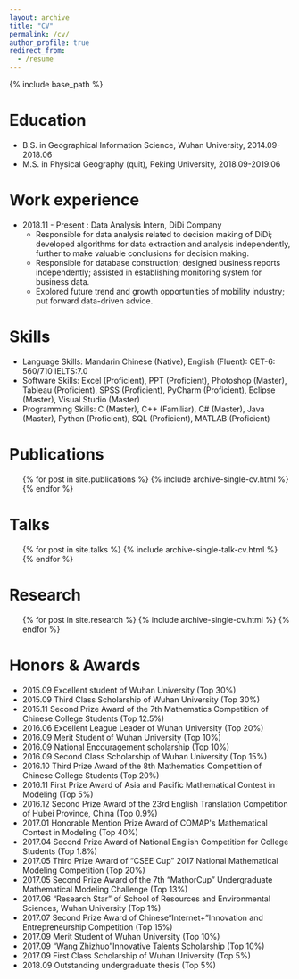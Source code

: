 ```yaml
---
layout: archive
title: "CV"
permalink: /cv/
author_profile: true
redirect_from:
  - /resume
---
```


{% include base_path %}

Education
======
* B.S. in Geographical Information Science, Wuhan University, 2014.09-2018.06
* M.S. in Physical Geography (quit), Peking University, 2018.09-2019.06

Work experience
======
* 2018.11 - Present : Data Analysis Intern, DiDi Company
  * Responsible for data analysis related to decision making of DiDi; developed algorithms for data extraction and analysis independently, further to make valuable conclusions for decision making.
  * Responsible for database construction; designed business reports independently; assisted in establishing monitoring system for business data.
  * Explored future trend and growth opportunities of mobility industry; put forward data-driven advice.
  
Skills
======
* Language Skills: Mandarin Chinese (Native), English (Fluent): CET-6: 560/710 IELTS:7.0 
* Software Skills: Excel (Proficient), PPT (Proficient), Photoshop (Master), Tableau (Proficient), SPSS (Proficient), PyCharm (Proficient), Eclipse (Master), Visual Studio (Master)
* Programming Skills: C (Master), C++ (Familiar), C# (Master), Java (Master), Python (Proficient), SQL (Proficient), MATLAB (Proficient) 
 
Publications
======
  <ul>{% for post in site.publications %}
    {% include archive-single-cv.html %}
  {% endfor %}</ul>
  
Talks
======
  <ul>{% for post in site.talks %}
    {% include archive-single-talk-cv.html %}
  {% endfor %}</ul>
  
Research
======
  <ul>{% for post in site.research %}
    {% include archive-single-cv.html %}
  {% endfor %}</ul>
  
 
 
Honors & Awards
======
* 2015.09  Excellent student of Wuhan University (Top 30%) 
* 2015.09  Third Class Scholarship of Wuhan University (Top 30%) 
* 2015.11  Second Prize Award of the 7th Mathematics Competition of Chinese College Students (Top 12.5%) 
* 2016.06  Excellent League Leader of Wuhan University (Top 20%) 
* 2016.09  Merit Student of Wuhan University (Top 10%) 
* 2016.09  National Encouragement scholarship (Top 10%) 
* 2016.09  Second Class Scholarship of Wuhan University (Top 15%) 
* 2016.10  Third Prize Award of the 8th Mathematics Competition of Chinese College Students (Top 20%) 
* 2016.11  First Prize Award of Asia and Pacific Mathematical Contest in Modeling (Top 5%) 
* 2016.12  Second Prize Award of the 23rd English Translation Competition of Hubei Province, China (Top 0.9%) 
* 2017.01  Honorable Mention Prize Award of COMAP's Mathematical Contest in Modeling (Top 40%) 
* 2017.04  Second Prize Award of National English Competition for College Students (Top 1.8%) 
* 2017.05  Third Prize Award of “CSEE Cup” 2017 National Mathematical Modeling Competition (Top 20%)
* 2017.05  Second Prize Award of the 7th “MathorCup” Undergraduate Mathematical Modeling Challenge (Top 13%) 
* 2017.06 “Research Star” of School of Resources and Environmental Sciences, Wuhan University (Top 1%) 
* 2017.07  Second Prize Award of Chinese“Internet+”Innovation and Entrepreneurship Competition (Top 15%) 
* 2017.09  Merit Student of Wuhan University (Top 10%) 
* 2017.09 “Wang Zhizhuo”Innovative Talents Scholarship (Top 10%) 
* 2017.09  First Class Scholarship of Wuhan University (Top 5%) 
* 2018.09  Outstanding undergraduate thesis (Top 5%) 